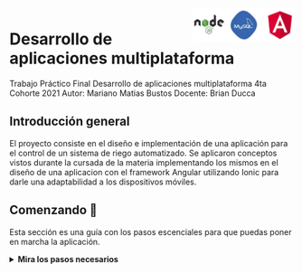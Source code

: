 <a href="https://github.com/brianducca/dam">
    <img src="doc/stack.jpg" alt="logo" title="TP FINAL DAM" align="right" width="180" height="60" />
</a>

Desarrollo de aplicaciones multiplataforma
===========================================

Trabajo Práctico Final
Desarrollo de aplicaciones multiplataforma
4ta Cohorte 2021
Autor: Mariano Matias Bustos
Docente: Brian Ducca

## Introducción general
El proyecto consiste en el diseño e implementación de una aplicación para el control de un sistema de riego automatizado. Se aplicaron conceptos vistos durante la cursada de la materia implementando los mismos en el diseño de una aplicacion con el framework Angular utilizando Ionic para darle una adaptabilidad a los dispositivos móviles.

## Comenzando 🚀

Esta sección es una guía con los pasos escenciales para que puedas poner en marcha la aplicación.

<details><summary><b>Mira los pasos necesarios</b></summary><br>

### Descargar el código

Para descargar el código, lo más conveniente es que realices un `fork` de este proyecto a tu cuenta personal haciendo click en [este link](https://github.com/marianobustos/DAM-TP-FINAL-BUSTOS/fork). Una vez que ya tengas el fork a tu cuenta, descargalo con este comando (acordate de poner tu usuario en el link):

```
git clone https://github.com/USER/DAM-TP-FINAL-BUSTOS.git
```

> En caso que no tengas una cuenta en Github podes clonar directamente este repo.

```
git clone https://github.com/marianobustos/DAM-TP-FINAL-BUSTOS.git
```
### Instalar las dependencias

Para correr este proyecto es necesario que instales `Docker` y `Docker Compose`. 

En [este artículo](https://www.gotoiot.com/pages/articles/docker_installation_linux/) publicado en nuestra web están los detalles para instalar Docker y Docker Compose en una máquina Linux.

En caso que quieras instalar las herramientas en otra plataforma o tengas algún incoveniente, podes leer la documentación oficial de [Docker](https://docs.docker.com/get-docker/) y también la de [Docker Compose](https://docs.docker.com/compose/install/).

Para el correcto funcionamiento del frontend se requiere tener instalado el framework Ionic. Para la instalación de Ionic se utiliza el comando :

npm install -g @ionic/cli

Para poder visualizar la vista Lab pudiendo testear la compatibilidad visual con dispositivos Android y IOS simultaneamente se requiere instalar:

npm i @ionic/lab

Luego debemos movernos a la carpeta Ionic y ejecutar:
npm install 

### Ejecutar la aplicación

Para ejecutar la aplicación tenes que correr dos comandos:
1) El comando `docker-compose up` desde la raíz del proyecto. Este comando va a descargar las imágenes de Docker de node, de la base datos y del admin de la DB, y luego ponerlas en funcionamiento.

2) Luego desde la carpeta Ionic tendrás que ejecutar el siguiente comando para poder ejecutar el frontend:
ionic serve --lab

Luego se podrá acceder con un browser a dos url segun la vista que deseemos ver:

Lab: http://localhost:8200

Local: http://localhost:8100

Continuá explorando el proyecto una vez que lo tengas funcionando.

## Configuraciones de funcionamiento 🔩

Al crearse la aplicación se ejecutan los contenedores de Docker de cada servicio, se crea la base de datos y sus tablas. A continuación podés encontrar info si querés cambiar la estructura de la DB o bien sus configuraciones de acceso.

<details><summary><b>Lee cómo configurar la aplicación</b></summary><br>

### Configuración de la DB

Como ya comprobaste, para acceder PHPMyAdmin tenés que ingresar en la URL [localhost:8001/](http://localhost:8001/). En el login del administrador, el usuario para acceder a la db es `root` y contraseña es la variable `MYSQL_ROOT_PASSWORD` del archivo `docker-compose.yml`.

Si quisieras cambiar la contraseña, puertos, hostname u otras configuraciones de la DB deberías primero modificar el servicio de la DB en el archivo `docker-compose.yml` y luego actualizar las configuraciones para acceder desde PHPMyAdmin y el servicio de NodeJS.

### Estructura de la DB

Al iniciar el servicio de la base de datos, si esta no está creada toma el archivo que se encuentra en `db/dumps/estructuraTPDAM-phpmyadmin.sql` para crear la base de datos automáticamente.

En ese archivo está la configuración de la base de datos `DAM` y otras configuraciones más. Si quisieras cambiar algunas configuraciones deberías modificar este archivo y crear nuevamente la base de datos para que se tomen en cuenta los cambios.

Tené en cuenta que la base de datos se crea con permisos de superusuario por lo que no podrías borrar el directorio con tu usuario de sistema, para eso debés hacerlo con permisos de administrador. En ese caso podés ejecutar el comando `sudo rm -r db/data` para borrar el directorio completo.

</details>

...
...

## Tecnologías utilizadas 🛠️

En esta sección podés ver las tecnologías más importantes utilizadas.

<details><summary><b>Mira la lista completa de tecnologías</b></summary><br>

* [Docker](https://www.docker.com/) - Ecosistema que permite la ejecución de contenedores de software.
* [Docker Compose](https://docs.docker.com/compose/) - Herramienta que permite administrar múltiples contenedores de Docker.
* [MySQL](https://www.mysql.com/) - Base de datos para consultar y almacenar datos.
* [PHPMyAdmin](https://www.phpmyadmin.net/) - Administrador web de base de datos.
* [Node JS](https://nodejs.org/es/) - Motor de ejecución de código JavaScript en backend.
* [Express](https://expressjs.com/es/) - Framework web utilizado para crear la API del proyecto.
* [Angular](https://angular.io/) - Framework utilizado para desarrollar el frontend.
* [Ionic](https://ionicframework.com/) - Framework utilizado para crear aplicaciones híbridas (web/mobile).

</details>
